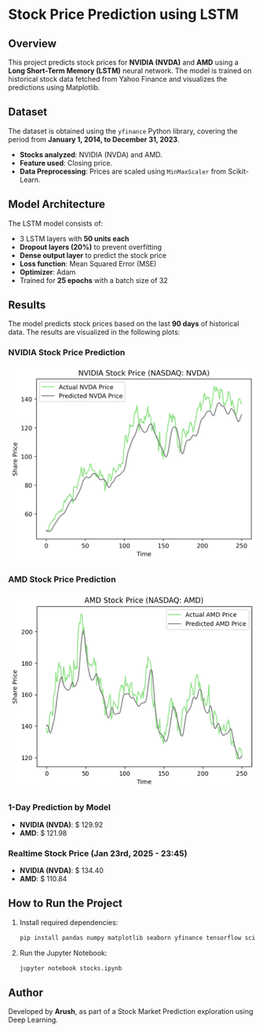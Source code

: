 # Stock Price Prediction using LSTM

## Overview
This project predicts stock prices for **NVIDIA (NVDA)** and **AMD** using a **Long Short-Term Memory (LSTM)** neural network. The model is trained on historical stock data fetched from Yahoo Finance and visualizes the predictions using Matplotlib.

## Dataset
The dataset is obtained using the `yfinance` Python library, covering the period from **January 1, 2014, to December 31, 2023**.

- **Stocks analyzed**: NVIDIA (NVDA) and AMD.
- **Feature used**: Closing price.
- **Data Preprocessing**: Prices are scaled using `MinMaxScaler` from Scikit-Learn.

## Model Architecture
The LSTM model consists of:
- 3 LSTM layers with **50 units each**
- **Dropout layers (20%)** to prevent overfitting
- **Dense output layer** to predict the stock price
- **Loss function**: Mean Squared Error (MSE)
- **Optimizer**: Adam
- Trained for **25 epochs** with a batch size of 32

## Results
The model predicts stock prices based on the last **90 days** of historical data. The results are visualized in the following plots:

### NVIDIA Stock Price Prediction
![NVIDIA Prediction](visualizations/nvidia_year_prediction.png)

### AMD Stock Price Prediction
![AMD Prediction](visualizations/amd_year_prediction.png)

### 1-Day Prediction by Model
- **NVIDIA (NVDA)**: $ 129.92
- **AMD**: $ 121.98

### Realtime Stock Price (Jan 23rd, 2025 - 23:45)
- **NVIDIA (NVDA)**: $ 134.40
- **AMD**: $ 110.84

## How to Run the Project
1. Install required dependencies:
   ```bash
   pip install pandas numpy matplotlib seaborn yfinance tensorflow scikit-learn
   ```
2. Run the Jupyter Notebook:
   ```bash
   jupyter notebook stocks.ipynb
   ```

## Author
Developed by **Arush**, as part of a Stock Market Prediction exploration using Deep Learning.


